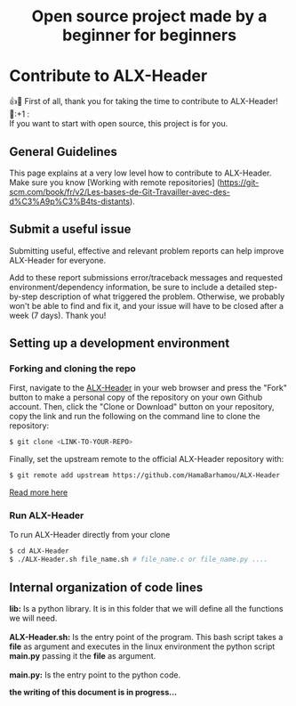 # <center>Open source project made by a beginner for beginners</center>

# Contribute to ALX-Header

:+1::tada: First of all, thank you for taking the time to contribute to ALX-Header! :tada::+1 : </br>
If you want to start with open source, this project is for you.


## General Guidelines

This page explains at a very low level how to contribute to ALX-Header. 
Make sure you know [Working with remote repositories] (https://git-scm.com/book/fr/v2/Les-bases-de-Git-Travailler-avec-des-d%C3%A9p%C3%B4ts-distants).

## Submit a useful issue

Submitting useful, effective and relevant problem reports can help improve ALX-Header for everyone.

Add to these report submissions error/traceback messages and requested environment/dependency information, be sure to include a detailed step-by-step description of what triggered the problem. Otherwise, we probably won't be able to find and fix it, and your issue will have to be closed after a week (7 days). Thank you!


## Setting up a development environment

### Forking and cloning the repo

First, navigate to the [ALX-Header](https://github.com/HamaBarhamou/ALX-Header) in your web browser and press the "Fork" button to make a personal copy of the repository on your own Github account.
Then, click the "Clone or Download" button on your repository, copy the link and run the following on the command line to clone the repository:

```bash
$ git clone <LINK-TO-YOUR-REPO>
```

Finally, set the upstream remote to the official ALX-Header repository with:

```bash
$ git remote add upstream https://github.com/HamaBarhamou/ALX-Header
```
[Read more here ](https://www.neonscience.org/resources/learning-hub/tutorials/git-setup-remote)

### Run ALX-Header

To run ALX-Header directly from your clone
```bash
$ cd ALX-Header
$ ./ALX-Header.sh file_name.sh # file_name.c or file_name.py ....

```

## Internal organization of code lines

**lib:** Is a python library. It is in this folder that we will define all the functions we will need.</br></br>
**ALX-Header.sh:** Is the entry point of the program. This bash script takes a **file** as argument and executes in the linux environment the python script **main.py** passing it the **file** as argument. </br></br>
**main.py:** Is the entry point to the python code.


**the writing of this document is in progress...**